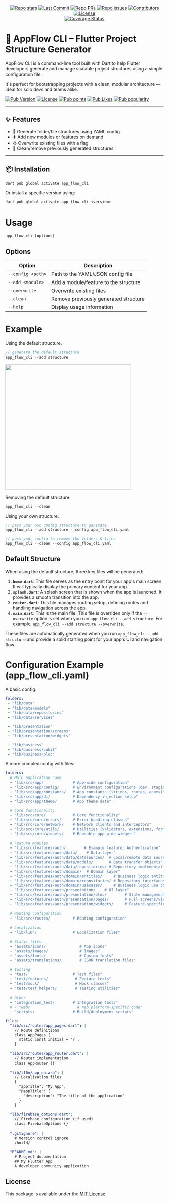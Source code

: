 <p align="center">   
    <a href="https://github.com/youngcet/app_flow_cli"><img src="https://img.shields.io/github/stars/youngcet/app_flow_cli?style=social" alt="Repo stars"></a>
    <a href="https://github.com/youngcet/app_flow_cli/commits/master"><img src="https://img.shields.io/github/last-commit/youngcet/app_flow_cli/master?logo=git" alt="Last Commit"></a>
    <a href="https://github.com/youngcet/app_flow_cli/pulls"><img src="https://img.shields.io/github/issues-pr/youngcet/app_flow_cli" alt="Repo PRs"></a>
    <a href="https://github.com/youngcet/app_flow_cli/issues?q=is%3Aissue+is%3Aopen"><img src="https://img.shields.io/github/issues/youngcet/app_flow_cli" alt="Repo issues"></a>
    <a href="https://github.com/youngcet/app_flow_cli/graphs/contributors"><img src="https://badgen.net/github/contributors/youngcet/app_flow_cli" alt="Contributors"></a>
    <a href="https://github.com/youngcet/app_flow_cli/blob/master/LICENSE"><img src="https://badgen.net/github/license/youngcet/app_flow_cli" alt="License"></a>
    <br>       
    <a href="https://app.codecov.io/gh/youngcet/app_flow_cli"><img src="https://img.shields.io/codecov/c/github/youngcet/app_flow_cli?logo=codecov&logoColor=white" alt="Coverage Status"></a>
</p>

# 🧱 AppFlow CLI – Flutter Project Structure Generator

AppFlow CLI is a command-line tool built with Dart to help Flutter developers generate and manage scalable project structures using a simple configuration file.

It's perfect for bootstrapping projects with a clean, modular architecture — ideal for solo devs and teams alike.

[![Pub Version](https://img.shields.io/pub/v/app_flow_cli)](https://pub.dev/packages/app_flow_cli)
[![License](https://img.shields.io/badge/license-MIT-blue.svg)](https://github.com/youngcet/app_flow_cli/blob/main/LICENSE)
<a href="https://pub.dev/packages/app_flow_cli"><img src="https://badgen.net/pub/points/app_flow_cli" alt="Pub points"></a>
<a href="https://pub.dev/packages/app_flow_cli"><img src="https://badgen.net/pub/likes/app_flow_cli" alt="Pub Likes"></a>
<a href="https://pub.dev/packages/app_flow_cli"><img src="https://badgen.net/pub/popularity/app_flow_cli" alt="Pub popularity"></a>

---

## ✨ Features

- 🚀 Generate folder/file structures using YAML config
- ➕ Add new modules or features on demand
- ♻️ Overwrite existing files with a flag
- 🧹 Clean/remove previously generated structures

---

## 📦 Installation
```dart
dart pub global activate app_flow_cli
```

Or install a specific version using:

```dart
dart pub global activate app_flow_cli <version>
```

# Usage
```dart
app_flow_cli [options]
```

## Options

| Option            | Description                                   |
|-------------------|-----------------------------------------------|
| `--config <path>` | Path to the YAML/JSON config file             |
| `--add <module>`  | Add a module/feature to the structure         |
| `--overwrite`     | Overwrite existing files                      |
| `--clean`         | Remove previously generated structure         |
| `--help`          | Display usage information                     |

# Example
Using the default structure.
```dart
// generate the default structure
app_flow_cli --add structure
```

<p align="left">
  <img src="https://github.com/youngcet/app_flow_cli/blob/main/doc/structure.png?raw=true" style="width:400px">
</p>

Removing the default structure.
```dart
app_flow_cli --clean
```

Using your own structure.
```dart
// pass your own config structure to generate
app_flow_cli --add structure --config app_flow_cli.yaml

// pass your config to remove the folders & files
app_flow_cli --clean --config app_flow_cli.yaml
```

## Default Structure

When using the default structure, three key files will be generated:

1. **`home.dart`**: This file serves as the entry point for your app's main screen. It will typically display the primary content for your app.
2. **`splash.dart`**: A splash screen that is shown when the app is launched. It provides a smooth transition into the app.
3. **`router.dart`**: This file manages routing setup, defining routes and handling navigation across the app.
4. **`main.dart`**: This is the main file. This file is overriden only if the `--overwrite` option is set when you run `app_flow_cli --add structure`. For example, `app_flow_cli --add structure --overwrite`.

These files are automatically generated when you run `app_flow_cli --add structure` and provide a solid starting point for your app's UI and navigation flow.

# Configuration Example (app_flow_cli.yaml)
A basic config:

```yaml
folders:
 - "lib/data"
 - "lib/data/models"
 - "lib/data/repositories"
 - "lib/data/services"

 - "lib/presentation"
 - "lib/presentation/screens"
 - "lib/presentation/widgets"

 - "lib/business"
 - "lib/business/cubit"
 - "lib/business/bloc"
```

A more complex config with files:
```yaml
folders:
  # Main application code
  - "lib/src/app/             # App-wide configuration"
  - "lib/src/app/config/      # Environment configurations (dev, staging, prod)"
  - "lib/src/app/constants/   # App constants (strings, routes, enums)"
  - "lib/src/app/di/          # Dependency injection setup"
  - "lib/src/app/theme/       # App theme data"
  
  # Core functionality
  - "lib/src/core/            # Core functionality"
  - "lib/src/core/errors/     # Error handling classes"
  - "lib/src/core/network/    # Network clients and interceptors"
  - "lib/src/core/utils/      # Utilities (validators, extensions, formatters)"
  - "lib/src/core/widgets/    # Reusable app-wide widgets"
  
  # Feature modules
  - "lib/src/features/auth/        # Example feature: Authentication"
  - "lib/src/features/auth/data/    # Data layer"
  - "lib/src/features/auth/data/datasources/  # Local/remote data sources"
  - "lib/src/features/auth/data/models/       # Data transfer objects"
  - "lib/src/features/auth/data/repositories/ # Repository implementations"
  - "lib/src/features/auth/domain/  # Domain layer"
  - "lib/src/features/auth/domain/entities/     # Business logic entities"
  - "lib/src/features/auth/domain/repositories/ # Repository interfaces"
  - "lib/src/features/auth/domain/usecases/     # Business logic use cases"
  - "lib/src/features/auth/presentation/    # UI layer"
  - "lib/src/features/auth/presentation/bloc/        # State management"
  - "lib/src/features/auth/presentation/pages/       # Full screens/views"
  - "lib/src/features/auth/presentation/widgets/     # Feature-specific widgets"
  
  # Routing configuration
  - "lib/src/routes/          # Routing configuration"
  
  # Localization
  - "lib/l10n/                # Localization files"
  
  # Static files
  - "assets/icons/               # App icons"
  - "assets/images/              # Images"
  - "assets/fonts/               # Custom fonts"
  - "assets/translations/        # JSON translation files"
  
  # Testing
  - "test/                    # Test files"
  - "test/features/            # Feature tests"
  - "test/mock/                # Mock classes"
  - "test/test_helpers/        # Testing utilities"
  
  # Other
  - "integration_test/        # Integration tests"
  # - "web/                     # Web platform-specific code"
  - "scripts/                 # Build/deployment scripts"

files:   
  "lib/src/routes/app_pages.dart": |
    // Route definitions
    class AppPages {
      static const initial = '/';
    }
    
  "lib/src/routes/app_router.dart": |
    // Router implementation
    class AppRouter {}
    
  "lib/l10n/app_en.arb": |
    // Localization files
    {
      "appTitle": "My App",
      "@appTitle": {
        "description": "The title of the application"
      }
    }
    
  "lib/firebase_options.dart": |
    // Firebase configuration (if used)
    class FirebaseOptions {}
        
  ".gitignore": |
    # Version control ignore
    /build/
    
  "README.md": |
    # Project documentation
    ## My Flutter App
    A developer community application.
```

## License

This package is available under the [MIT License](https://github.com/youngcet/app_flow_cli/blob/main/LICENSE).